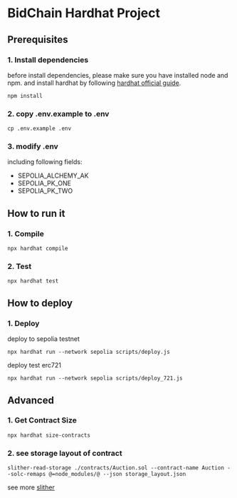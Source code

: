 # BidChain Hardhat Project

## Prerequisites

### 1. Install dependencies
before install dependencies, please make sure you have installed node and npm.
and install hardhat by following [hardhat official guide](https://hardhat.org/hardhat-runner/docs/getting-started#installation).

```shell
npm install
```

### 2. copy .env.example to .env
```shell
cp .env.example .env
```

### 3. modify .env
including following fields:
 - SEPOLIA_ALCHEMY_AK
 - SEPOLIA_PK_ONE
 - SEPOLIA_PK_TWO


## How to run it

### 1. Compile
```shell
npx hardhat compile
```

### 2. Test
```shell
npx hardhat test
```

## How to deploy

### 1. Deploy
deploy to sepolia testnet
```shell
npx hardhat run --network sepolia scripts/deploy.js
```

deploy test erc721 
```shell
npx hardhat run --network sepolia scripts/deploy_721.js
```

## Advanced

### 1. Get Contract Size
```shell
npx hardhat size-contracts
```

### 2. see storage layout of contract
```shell
slither-read-storage ./contracts/Auction.sol --contract-name Auction --solc-remaps @=node_modules/@ --json storage_layout.json
```
see more [slither](https://github.com/crytic/slither)
